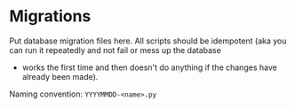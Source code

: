 # Migrations

Put database migration files here. All scripts should be idempotent
(aka you can run it repeatedly and not fail or mess up the database
- works the first time and then doesn't do anything if the changes 
have already been made).

Naming convention: `YYYYMMDD-<name>.py`
